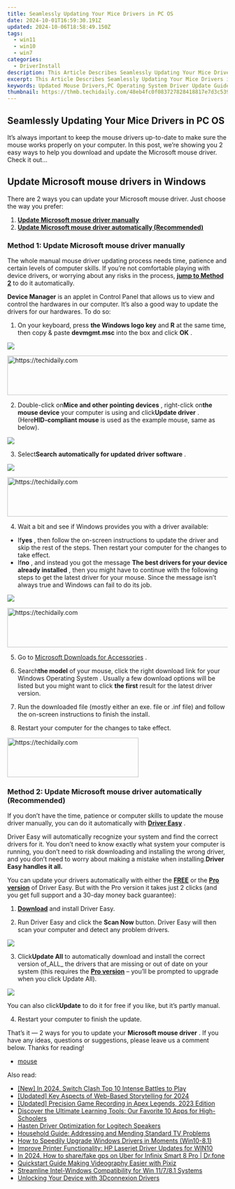 ```yaml
---
title: Seamlessly Updating Your Mice Drivers in PC OS
date: 2024-10-01T16:59:30.191Z
updated: 2024-10-06T18:58:49.150Z
tags:
  - win11
  - win10
  - win7
categories:
  - DriverInstall
description: This Article Describes Seamlessly Updating Your Mice Drivers in PC OS
excerpt: This Article Describes Seamlessly Updating Your Mice Drivers in PC OS
keywords: Updated Mouse Drivers,PC Operating System Driver Update Guide,Automatic Mouse Driver Updater Software,How to Install Mouse Drivers in Windows,Enhance PC Performance with New Mice Driver,Mouse Drivers Compatibility List for Windows,Optimize Mouse Response Time in PC
thumbnail: https://thmb.techidaily.com/48eb4fc0f083727828418817e7d3c53949a229ffb44504b07d25f967a878becd.png
---
```


## Seamlessly Updating Your Mice Drivers in PC OS

 It’s always important to keep the mouse drivers up-to-date to make sure the mouse works properly on your computer. In this post, we’re showing you 2 easy ways to help you download and update the Microsoft mouse driver. Check it out…

## Update Microsoft mouse drivers in Windows

 There are 2 ways you can update your Microsoft mouse driver. Just choose the way you prefer:

1. **[Update Microsoft mosue driver manually](#M1)**
2. **[Update Microsoft mouse driver automatically (Recommended)](#M2)**

### Method 1: Update Microsoft mouse driver manually

 The whole manual mouse driver updating process needs time, patience and certain levels of computer skills. If you’re not comfortable playing with device drivers, or worrying about any risks in the process, **[jump to Method 2](#M2)**  to do it automatically.

**Device Manager** is an applet in Control Panel that allows us to view and control the hardwares in our computer. It’s also a good way to update the drivers for our hardwares. To do so:

 1) On your keyboard, press **the Windows logo key**  and **R**  at the same time, then copy & paste **devmgmt.msc** into the box and click **OK** .

![](https://images.drivereasy.com/wp-content/uploads/2018/05/img_5afb9c1b96ba9.png)

<!-- affiliate ads begin -->
<a href="https://appsumo.8odi.net/c/5597632/2151865/7443" target="_top" id="2151865">
  <img src="//a.impactradius-go.com/display-ad/7443-2151865" border="0" alt="https://techidaily.com" width="728" height="90"/>
</a>
<img height="0" width="0" src="https://appsumo.8odi.net/i/5597632/2151865/7443" style="position:absolute;visibility:hidden;" border="0" />
<!-- affiliate ads end -->

 2) Double-click on**Mice and other pointing devices** , right-click on**the mouse device** your computer is using and click**Update driver** . (Here**HID-compliant mouse** is used as the example mouse, same as below).

![](https://images.drivereasy.com/wp-content/uploads/2018/07/img_5b51ac3e5fae8.jpg)

 3) Select**Search** **automatically for updated driver software** .

![](https://images.drivereasy.com/wp-content/uploads/2018/07/img_5b51ac8001d44.jpg)

<!-- affiliate ads begin -->
<a href="https://appsumo.8odi.net/c/5597632/2151855/7443" target="_top" id="2151855">
  <img src="//a.impactradius-go.com/display-ad/7443-2151855" border="0" alt="https://techidaily.com" width="728" height="90"/>
</a>
<img height="0" width="0" src="https://appsumo.8odi.net/i/5597632/2151855/7443" style="position:absolute;visibility:hidden;" border="0" />
<!-- affiliate ads end -->

4) Wait a bit and see if Windows provides you with a driver available:

* If**yes** , then follow the on-screen instructions to update the driver and skip the rest of the steps. Then restart your computer for the changes to take effect.
* If**no** , and instead you got the message **The best drivers for your device already installed** , then you might have to continue with the following steps to get the latest driver for your mouse. Since the message isn’t always true and Windows can fail to do its job.

![](https://images.drivereasy.com/wp-content/uploads/2018/07/img_5b51ae91b9fc2.jpg)

<!-- affiliate ads begin -->
<a href="https://appsumo.8odi.net/c/5597632/2094482/7443" target="_top" id="2094482">
  <img src="//a.impactradius-go.com/display-ad/7443-2094482" border="0" alt="https://techidaily.com" width="728" height="90"/>
</a>
<img height="0" width="0" src="https://appsumo.8odi.net/i/5597632/2094482/7443" style="position:absolute;visibility:hidden;" border="0" />
<!-- affiliate ads end -->

5) Go to [Microsoft Downloads for Accessories](https://www.microsoft.com/accessories/en-us/downloads) .

6) Search**the model** of your mouse, click the right download link for your Windows Operating System  . Usually a few download options will be listed but you might want to click   **the first**  result for the latest driver version.

7) Run the downloaded file (mostly either an exe. file or .inf file) and follow the on-screen instructions to finish the install.

8) Restart your computer for the changes to take effect.

<!-- affiliate ads begin -->
<a href="https://aligracehair.sjv.io/c/5597632/2087248/19272" target="_top" id="2087248">
  <img src="//a.impactradius-go.com/display-ad/19272-2087248" border="0" alt="https://techidaily.com" width="300" height="90"/>
</a>
<img height="0" width="0" src="https://aligracehair.sjv.io/i/5597632/2087248/19272" style="position:absolute;visibility:hidden;" border="0" />
<!-- affiliate ads end -->

### Method 2: Update Microsoft mouse driver automatically (Recommended)

 If you don’t have the time, patience or computer skills to update the mouse driver manually, you can do it automatically with [**Driver Easy**](https://tools.techidaily.com/drivereasy/download/) .

 Driver Easy will automatically recognize your system and find the correct drivers for it. You don’t need to know exactly what system your computer is running, you don’t need to risk downloading and installing the wrong driver, and you don’t need to worry about making a mistake when installing.**Driver Easy handles it all.**

 You can update your drivers automatically with either the [**FREE**](https://tools.techidaily.com/drivereasy/download/) or the [**Pro version**](https://tools.techidaily.com/drivereasy/download/) of Driver Easy. But with the Pro version it takes just 2 clicks (and you get full support and a 30-day money back guarantee):

 1) **[Download](https://tools.techidaily.com/drivereasy/download/)**   and install Driver Easy.

 2) Run Driver Easy and click the **Scan Now**   button. Driver Easy will then scan your computer and detect any problem drivers.

![](https://images.drivereasy.com/wp-content/uploads/2018/05/img_5afb955c3ee3c.jpg)

3) Click**Update All** to automatically download and install the correct version of_ALL_ the drivers that are missing or out of date on your system (this requires the [**Pro version**](https://tools.techidaily.com/drivereasy/download/) – you’ll be prompted to upgrade when you click Update All).

![](https://images.drivereasy.com/wp-content/uploads/2018/07/img_5b506f17ccfe2.jpg)

 You can also click**Update** to do it for free if you like, but it’s partly manual.

4) Restart your computer to finish the update.

 That’s it — 2 ways for you to update your **Microsoft mouse driver** . If you have any ideas, questions or suggestions, please leave us a comment below. Thanks for reading!

* [mouse](https://store.drivereasy.com/order/cart.php?PRODS=4731822&QTY=1&AFFILIATE=108875)

<ins class="adsbygoogle"
     style="display:block"
     data-ad-format="autorelaxed"
     data-ad-client="ca-pub-7571918770474297"
     data-ad-slot="1223367746"></ins>

<ins class="adsbygoogle"
     style="display:block"
     data-ad-client="ca-pub-7571918770474297"
     data-ad-slot="8358498916"
     data-ad-format="auto"
     data-full-width-responsive="true"></ins>

<span class="atpl-alsoreadstyle">Also read:</span>
<div><ul>
<li><a href="https://digital-screen-recording.techidaily.com/new-in-2024-switch-clash-top-10-intense-battles-to-play/"><u>[New] In 2024, Switch Clash Top 10 Intense Battles to Play</u></a></li>
<li><a href="https://fox-blue.techidaily.com/updated-key-aspects-of-web-based-storytelling-for-2024/"><u>[Updated] Key Aspects of Web-Based Storytelling for 2024</u></a></li>
<li><a href="https://screen-sharing-recording.techidaily.com/updated-precision-game-recording-in-apex-legends-2023-edition/"><u>[Updated] Precision Game Recording in Apex Legends, 2023 Edition</u></a></li>
<li><a href="https://technical-tips.techidaily.com/discover-the-ultimate-learning-tools-our-favorite-10-apps-for-high-schoolers/"><u>Discover the Ultimate Learning Tools: Our Favorite 10 Apps for High-Schoolers</u></a></li>
<li><a href="https://driver-install.techidaily.com/hasten-driver-optimization-for-logitech-speakers/"><u>Hasten Driver Optimization for Logitech Speakers</u></a></li>
<li><a href="https://tech-recovery.techidaily.com/household-guide-addressing-and-mending-standard-tv-problems/"><u>Household Guide: Addressing and Mending Standard TV Problems</u></a></li>
<li><a href="https://driver-install.techidaily.com/how-to-speedily-upgrade-windows-drivers-in-moments-win10-81/"><u>How to Speedily Upgrade Windows Drivers in Moments (Win10-8.1)</u></a></li>
<li><a href="https://driver-install.techidaily.com/improve-printer-functionality-hp-laserjet-driver-updates-for-win10/"><u>Improve Printer Functionality: HP Laserjet Driver Updates for WIN10</u></a></li>
<li><a href="https://review-topics.techidaily.com/in-2024-how-to-sharefake-gps-on-uber-for-infinix-smart-8-pro-drfone-by-drfone-virtual-android/"><u>In 2024, How to share/fake gps on Uber for Infinix Smart 8 Pro | Dr.fone</u></a></li>
<li><a href="https://extra-hints.techidaily.com/quickstart-guide-making-videography-easier-with-pixiz/"><u>Quickstart Guide Making Videography Easier with Pixiz</u></a></li>
<li><a href="https://driver-install.techidaily.com/streamline-intel-windows-compatibility-for-win-11781-systems/"><u>Streamline Intel-Windows Compatibility for Win 11/7/8.1 Systems</u></a></li>
<li><a href="https://driver-install.techidaily.com/unlocking-your-device-with-3dconnexion-drivers/"><u>Unlocking Your Device with 3Dconnexion Drivers</u></a></li>
</ul></div>

